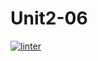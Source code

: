 # Unit2-06
 [![linter](https://github.com/Angelina-Rajesh/Unit2-06/workflows/linter/badge.svg)](https://github.com/marketplace/actions/super-linter)         
